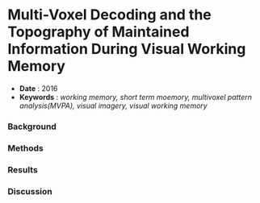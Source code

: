 # Multi-Voxel Decoding and the Topography of Maintained Information During Visual Working Memory

* **Date** : 2016
* **Keywords** : *working memory, short term moemory, multivoxel pattern analysis(MVPA), visual imagery, visual working memory*

### Background



### Methods

### Results

### Discussion
